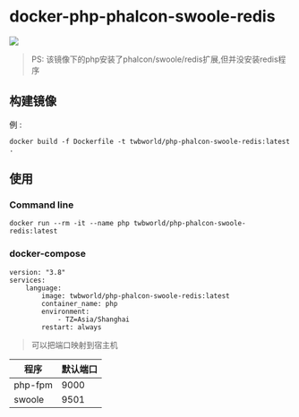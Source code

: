 
**docker-php-phalcon-swoole-redis**
===========

[![](https://img.shields.io/badge/docker-php%2d-phalcon%2d-swoole%2d-redis-099cec?logo=docker)](https://hub.docker.com/r/twbworld/php-phalcon-swoole-redis)

> PS: 该镜像下的php安装了phalcon/swoole/redis扩展,但并没安装redis程序

## 构建镜像
例 :
```shell
docker build -f Dockerfile -t twbworld/php-phalcon-swoole-redis:latest .
```

## 使用

### Command line
```shell
docker run --rm -it --name php twbworld/php-phalcon-swoole-redis:latest
```

### docker-compose

```shell
version: "3.8"
services:
    language:
        image: twbworld/php-phalcon-swoole-redis:latest
        container_name: php
        environment:
            - TZ=Asia/Shanghai
        restart: always
```

> 可以把端口映射到宿主机

| 程序 | 默认端口 |
| ---- | ---- |
| php-fpm | 9000 |
| swoole | 9501 |

